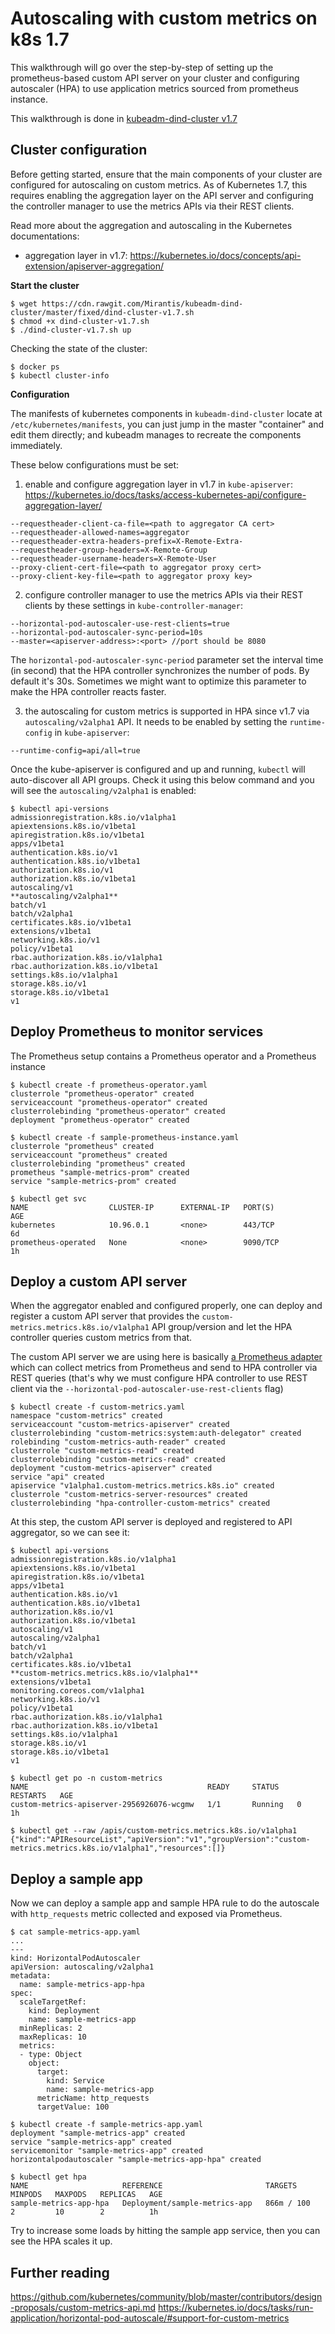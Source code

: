 # Autoscaling with custom metrics on k8s 1.7

This walkthrough will go over the step-by-step of setting up the prometheus-based custom API server on your cluster and configuring autoscaler (HPA) to use application metrics sourced from prometheus instance.

This walkthrough is done in [kubeadm-dind-cluster v1.7](https://github.com/Mirantis/kubeadm-dind-cluster)

## Cluster configuration

Before getting started, ensure that the main components of your cluster are configured for autoscaling on custom metrics. As of Kubernetes 1.7, this requires enabling the aggregation layer on the API server and configuring the controller manager to use the metrics APIs via their REST clients.

Read more about the aggregation and autoscaling in the Kubernetes documentations:
- aggregation layer in v1.7: https://kubernetes.io/docs/concepts/api-extension/apiserver-aggregation/

**Start the cluster**
```
$ wget https://cdn.rawgit.com/Mirantis/kubeadm-dind-cluster/master/fixed/dind-cluster-v1.7.sh
$ chmod +x dind-cluster-v1.7.sh
$ ./dind-cluster-v1.7.sh up
```

Checking the state of the cluster:
```
$ docker ps
$ kubectl cluster-info
```

**Configuration**

The manifests of kubernetes components in `kubeadm-dind-cluster` locate at `/etc/kubernetes/manifests`, you can just jump in the master "container" and edit them directly; and kubeadm manages to recreate the components immediately.

These below configurations must be set:

1) enable and configure aggregation layer in v1.7 in `kube-apiserver`: https://kubernetes.io/docs/tasks/access-kubernetes-api/configure-aggregation-layer/
```
--requestheader-client-ca-file=<path to aggregator CA cert>
--requestheader-allowed-names=aggregator
--requestheader-extra-headers-prefix=X-Remote-Extra-
--requestheader-group-headers=X-Remote-Group
--requestheader-username-headers=X-Remote-User
--proxy-client-cert-file=<path to aggregator proxy cert>
--proxy-client-key-file=<path to aggregator proxy key>
```

2) configure controller manager to use the metrics APIs via their REST clients by these settings in `kube-controller-manager`:
```
--horizontal-pod-autoscaler-use-rest-clients=true
--horizontal-pod-autoscaler-sync-period=10s
--master=<apiserver-address>:<port> //port should be 8080
```

The `horizontal-pod-autoscaler-sync-period` parameter set the interval time (in second) that the HPA controller synchronizes the number of pods. By default it's 30s. Sometimes we might want to optimize this parameter to make the HPA controller reacts faster.

3) the autoscaling for custom metrics is supported in HPA since v1.7 via `autoscaling/v2alpha1` API. It needs to be enabled by setting the `runtime-config` in `kube-apiserver`:
```
--runtime-config=api/all=true
```
Once the kube-apiserver is configured and up and running, `kubectl` will auto-discover all API groups. Check it using this below command and you will see the `autoscaling/v2alpha1` is enabled:
```
$ kubectl api-versions
admissionregistration.k8s.io/v1alpha1
apiextensions.k8s.io/v1beta1
apiregistration.k8s.io/v1beta1
apps/v1beta1
authentication.k8s.io/v1
authentication.k8s.io/v1beta1
authorization.k8s.io/v1
authorization.k8s.io/v1beta1
autoscaling/v1
**autoscaling/v2alpha1**
batch/v1
batch/v2alpha1
certificates.k8s.io/v1beta1
extensions/v1beta1
networking.k8s.io/v1
policy/v1beta1
rbac.authorization.k8s.io/v1alpha1
rbac.authorization.k8s.io/v1beta1
settings.k8s.io/v1alpha1
storage.k8s.io/v1
storage.k8s.io/v1beta1
v1
```

## Deploy Prometheus to monitor services
The Prometheus setup contains a Prometheus operator and a Prometheus instance

```
$ kubectl create -f prometheus-operator.yaml
clusterrole "prometheus-operator" created
serviceaccount "prometheus-operator" created
clusterrolebinding "prometheus-operator" created
deployment "prometheus-operator" created

$ kubectl create -f sample-prometheus-instance.yaml
clusterrole "prometheus" created
serviceaccount "prometheus" created
clusterrolebinding "prometheus" created
prometheus "sample-metrics-prom" created
service "sample-metrics-prom" created

$ kubectl get svc
NAME                  CLUSTER-IP      EXTERNAL-IP   PORT(S)          AGE
kubernetes            10.96.0.1       <none>        443/TCP          6d
prometheus-operated   None            <none>        9090/TCP         1h
```

## Deploy a custom API server
When the aggregator enabled and configured properly, one can deploy and register a custom API server that provides the `custom-metrics.metrics.k8s.io/v1alpha1` API group/version and let the HPA controller queries custom metrics from that.

The custom API server we are using here is basically [a Prometheus adapter](https://github.com/directxman12/k8s-prometheus-adapter) which can collect metrics from Prometheus and send to HPA controller via REST queries (that's why we must configure HPA controller to use REST client via the `--horizontal-pod-autoscaler-use-rest-clients` flag)

```
$ kubectl create -f custom-metrics.yaml
namespace "custom-metrics" created
serviceaccount "custom-metrics-apiserver" created
clusterrolebinding "custom-metrics:system:auth-delegator" created
rolebinding "custom-metrics-auth-reader" created
clusterrole "custom-metrics-read" created
clusterrolebinding "custom-metrics-read" created
deployment "custom-metrics-apiserver" created
service "api" created
apiservice "v1alpha1.custom-metrics.metrics.k8s.io" created
clusterrole "custom-metrics-server-resources" created
clusterrolebinding "hpa-controller-custom-metrics" created
```

At this step, the custom API server is deployed and registered to API aggregator, so we can see it:

```
$ kubectl api-versions
admissionregistration.k8s.io/v1alpha1
apiextensions.k8s.io/v1beta1
apiregistration.k8s.io/v1beta1
apps/v1beta1
authentication.k8s.io/v1
authentication.k8s.io/v1beta1
authorization.k8s.io/v1
authorization.k8s.io/v1beta1
autoscaling/v1
autoscaling/v2alpha1
batch/v1
batch/v2alpha1
certificates.k8s.io/v1beta1
**custom-metrics.metrics.k8s.io/v1alpha1**
extensions/v1beta1
monitoring.coreos.com/v1alpha1
networking.k8s.io/v1
policy/v1beta1
rbac.authorization.k8s.io/v1alpha1
rbac.authorization.k8s.io/v1beta1
settings.k8s.io/v1alpha1
storage.k8s.io/v1
storage.k8s.io/v1beta1
v1

$ kubectl get po -n custom-metrics
NAME                                        READY     STATUS    RESTARTS   AGE
custom-metrics-apiserver-2956926076-wcgmw   1/1       Running   0          1h

$ kubectl get --raw /apis/custom-metrics.metrics.k8s.io/v1alpha1
{"kind":"APIResourceList","apiVersion":"v1","groupVersion":"custom-metrics.metrics.k8s.io/v1alpha1","resources":[]}
```

## Deploy a sample app

Now we can deploy a sample app and sample HPA rule to do the autoscale with `http_requests` metric collected and exposed via Prometheus.

```
$ cat sample-metrics-app.yaml
...
---
kind: HorizontalPodAutoscaler
apiVersion: autoscaling/v2alpha1
metadata:
  name: sample-metrics-app-hpa
spec:
  scaleTargetRef:
    kind: Deployment
    name: sample-metrics-app
  minReplicas: 2
  maxReplicas: 10
  metrics:
  - type: Object
    object:
      target:
        kind: Service
        name: sample-metrics-app
      metricName: http_requests
      targetValue: 100

$ kubectl create -f sample-metrics-app.yaml
deployment "sample-metrics-app" created
service "sample-metrics-app" created
servicemonitor "sample-metrics-app" created
horizontalpodautoscaler "sample-metrics-app-hpa" created

$ kubectl get hpa
NAME                     REFERENCE                       TARGETS      MINPODS   MAXPODS   REPLICAS   AGE
sample-metrics-app-hpa   Deployment/sample-metrics-app   866m / 100   2         10        2          1h
```

Try to increase some loads by hitting the sample app service, then you can see the HPA scales it up.


## Further reading

https://github.com/kubernetes/community/blob/master/contributors/design-proposals/custom-metrics-api.md
https://kubernetes.io/docs/tasks/run-application/horizontal-pod-autoscale/#support-for-custom-metrics

